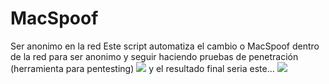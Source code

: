 # MacSpoof
Ser anonimo en la red
Este script automatiza el cambio o MacSpoof dentro de la red para ser anonimo y seguir haciendo pruebas de penetración (herramienta para pentesting)
<img src="https://github.com/error404-notfound/MacSpoof/blob/master/macspoof.png">
y el resultado final seria este...
<img src="https://github.com/error404-notfound/MacSpoof/blob/master/macspoo.png">
